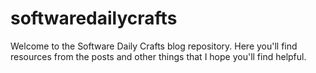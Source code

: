# softwaredailycrafts
Welcome to the Software Daily Crafts blog repository. Here you'll find resources from the posts and other things that I 
hope you'll find helpful.

